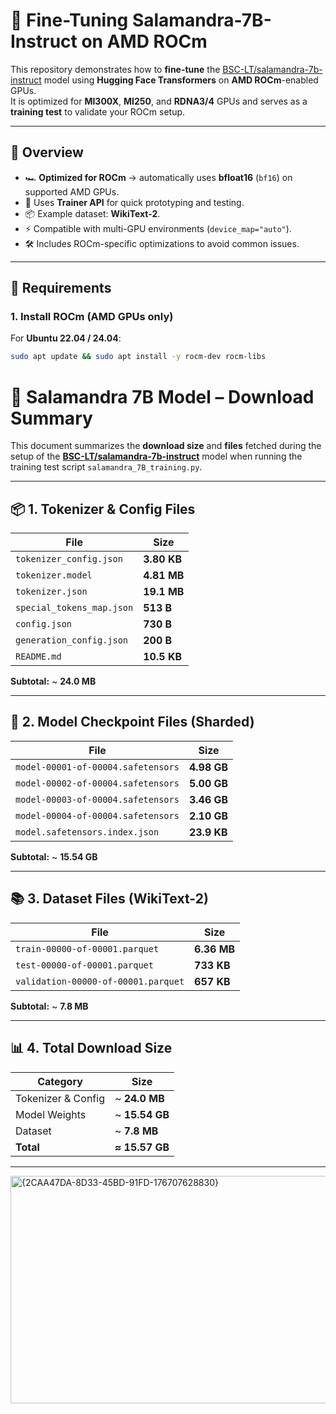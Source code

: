 # 🦎 Fine-Tuning Salamandra-7B-Instruct on AMD ROCm

This repository demonstrates how to **fine-tune** the [BSC-LT/salamandra-7b-instruct](https://huggingface.co/BSC-LT/salamandra-7b-instruct) model using **Hugging Face Transformers** on **AMD ROCm**-enabled GPUs.  
It is optimized for **MI300X**, **MI250**, and **RDNA3/4** GPUs and serves as a **training test** to validate your ROCm setup.

---

## 🚀 Overview

- 🏎 **Optimized for ROCm** → automatically uses **bfloat16** (`bf16`) on supported AMD GPUs.
- 🧠 Uses **Trainer API** for quick prototyping and testing.
- 📦 Example dataset: **WikiText-2**.
- ⚡ Compatible with multi-GPU environments (`device_map="auto"`).
- 🛠 Includes ROCm-specific optimizations to avoid common issues.

---

## 📌 Requirements

### 1. Install ROCm (AMD GPUs only)

For **Ubuntu 22.04 / 24.04**:

```bash
sudo apt update && sudo apt install -y rocm-dev rocm-libs
```

# 🦎 Salamandra 7B Model – Download Summary

This document summarizes the **download size** and **files** fetched during the setup of the **[BSC-LT/salamandra-7b-instruct](https://huggingface.co/BSC-LT/salamandra-7b-instruct)** model when running the training test script `salamandra_7B_training.py`.

---

## 📦 1. Tokenizer & Config Files

| File                     | Size    |
|-------------------------|---------|
| `tokenizer_config.json` | **3.80 KB** |
| `tokenizer.model`       | **4.81 MB** |
| `tokenizer.json`        | **19.1 MB** |
| `special_tokens_map.json` | **513 B** |
| `config.json`           | **730 B** |
| `generation_config.json` | **200 B** |
| `README.md`            | **10.5 KB** |

**Subtotal:** ~ **24.0 MB**

---

## 🧠 2. Model Checkpoint Files (Sharded)

| File                                   | Size    |
|--------------------------------------|---------|
| `model-00001-of-00004.safetensors`   | **4.98 GB** |
| `model-00002-of-00004.safetensors`   | **5.00 GB** |
| `model-00003-of-00004.safetensors`   | **3.46 GB** |
| `model-00004-of-00004.safetensors`   | **2.10 GB** |
| `model.safetensors.index.json`       | **23.9 KB** |

**Subtotal:** ~ **15.54 GB**

---

## 📚 3. Dataset Files (WikiText-2)

| File                                | Size    |
|----------------------------------|---------|
| `train-00000-of-00001.parquet`   | **6.36 MB** |
| `test-00000-of-00001.parquet`    | **733 KB** |
| `validation-00000-of-00001.parquet` | **657 KB** |

**Subtotal:** ~ **7.8 MB**

---

## 📊 4. Total Download Size

| Category           | Size       |
|-------------------|------------|
| Tokenizer & Config | ~ **24.0 MB** |
| Model Weights     | ~ **15.54 GB** |
| Dataset           | ~ **7.8 MB** |
| **Total**         | **≈ 15.57 GB** |

---


<img width="1313" height="364" alt="{2CAA47DA-8D33-45BD-91FD-176707628830}" src="https://github.com/user-attachments/assets/43559523-44f2-482f-a328-21ae0876c08d" />

